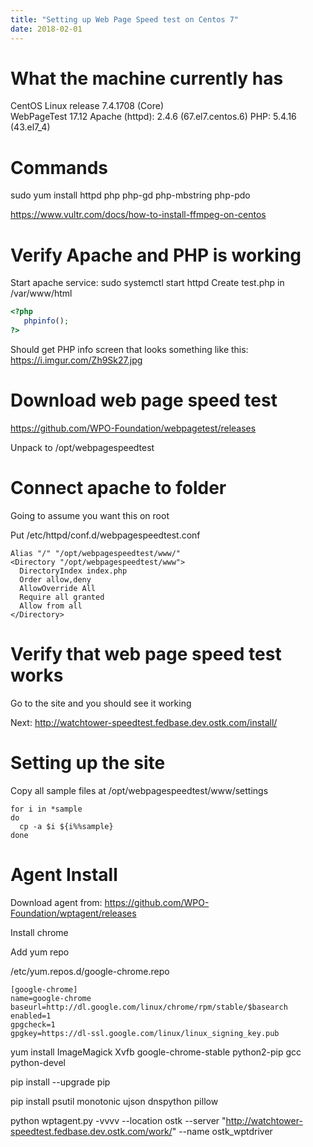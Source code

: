 ```yaml
---
title: "Setting up Web Page Speed test on Centos 7"
date: 2018-02-01
---
```


# What the machine currently has

CentOS Linux release 7.4.1708 (Core)  
WebPageTest 17.12
Apache (httpd): 2.4.6 (67.el7.centos.6)
PHP: 5.4.16 (43.el7_4)

# Commands
sudo yum install httpd php php-gd php-mbstring php-pdo

https://www.vultr.com/docs/how-to-install-ffmpeg-on-centos 

# Verify Apache and PHP is working
Start apache service: sudo systemctl start httpd
Create test.php in /var/www/html

```php
<?php
   phpinfo(); 
?>
```

Should get PHP info screen that looks something like this: https://i.imgur.com/Zh9Sk27.jpg

# Download web page speed test
https://github.com/WPO-Foundation/webpagetest/releases

Unpack to /opt/webpagespeedtest

# Connect apache to folder
Going to assume you want this on root

Put /etc/httpd/conf.d/webpagespeedtest.conf
```
Alias "/" "/opt/webpagespeedtest/www/"
<Directory "/opt/webpagespeedtest/www">
  DirectoryIndex index.php
  Order allow,deny
  AllowOverride All
  Require all granted
  Allow from all
</Directory>
```

# Verify that web page speed test works

Go to the site and you should see it working

Next: http://watchtower-speedtest.fedbase.dev.ostk.com/install/

# Setting up the site
Copy all sample files at /opt/webpagespeedtest/www/settings

```
for i in *sample
do
  cp -a $i ${i%%sample}
done
```

# Agent Install

Download agent from: https://github.com/WPO-Foundation/wptagent/releases

Install chrome

Add yum repo

/etc/yum.repos.d/google-chrome.repo

```
[google-chrome]
name=google-chrome
baseurl=http://dl.google.com/linux/chrome/rpm/stable/$basearch
enabled=1
gpgcheck=1
gpgkey=https://dl-ssl.google.com/linux/linux_signing_key.pub
```

yum install ImageMagick Xvfb google-chrome-stable python2-pip gcc python-devel

pip install --upgrade pip

pip install psutil monotonic ujson dnspython pillow

python wptagent.py -vvvv --location ostk --server "http://watchtower-speedtest.fedbase.dev.ostk.com/work/" --name ostk_wptdriver
